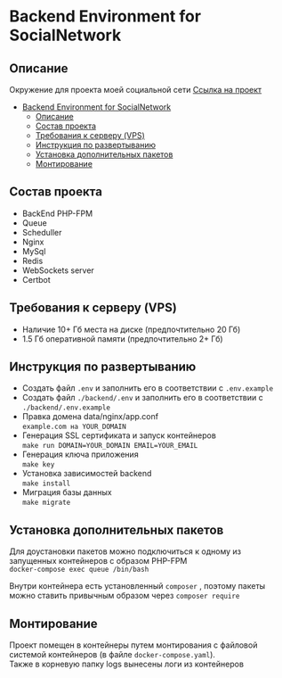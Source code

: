 # Backend Environment for SocialNetwork
## Описание
 Окружение для проекта моей социальной сети [Ссылка на проект](https://github.com/DoomerKitchen/BackendEnvironment)
- [Backend Environment for SocialNetwork](#backend-environment-for-socialnetwork)
  - [Описание](#описание)
  - [Состав проекта](#состав-проекта)
  - [Требования к серверу (VPS)](#требования-к-серверу-vps)
  - [Инструкция по развертыванию](#инструкция-по-развертыванию)
  - [Установка дополнительных пакетов](#установка-дополнительных-пакетов)
  - [Монтирование](#монтирование)
## Состав проекта
- BackEnd PHP-FPM 
- Queue 
- Scheduller
- Nginx
- MySql
- Redis
- WebSockets server
- Certbot
## Требования к серверу (VPS)
- Наличие 10+ Гб места на диске (предпочтительно 20 Гб)
- 1.5 Гб оперативной памяти (предпочтительно 2+ Гб)
## Инструкция по развертыванию 
- Создать файл `.env` и заполнить его в соответствии с `.env.example`
- Создать файл `./backend/.env` и заполнить его в соответствии с `./backend/.env.example`
- Правка домена data/nginx/app.conf     
`example.com на YOUR_DOMAIN `
- Генерация  SSL сертификата и запуск контейнеров  
`make run DOMAIN=YOUR_DOMAIN EMAIL=YOUR_EMAIL`
- Генерация ключа приложения    
`make key`
- Установка зависимостей backend    
 `make install`
- Миграция базы данных  
`make migrate`
## Установка дополнительных пакетов
Для доустановки пакетов можно подключиться к одному из запущенных контейнеров c образом PHP-FPM     
`docker-compose exec queue /bin/bash`         

Внутри контейнера есть установленный `composer` , поэтому пакеты можно ставить привычным образом через `composer require`
## Монтирование
Проект помещен в контейнеры путем монтирования с файловой системой контейнеров (в файле `docker-compose.yaml`).     
Также в корневую папку logs вынесены логи из контейнеров
